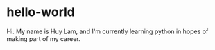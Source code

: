 # hello-world

Hi. My name is Huy Lam, and I'm currently learning python in hopes of making part of my career.
